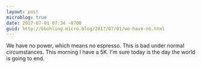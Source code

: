 ```yaml
---
layout: post
microblog: true
date: 2017-07-01 07:34 -0700
guid: http://bbohling.micro.blog/2017/07/01/we-have-no.html
---
```

We have no power, which means no espresso. This is bad under normal circumstances. This morning I have a 5K. I'm sure today is the day the world is going to end.

